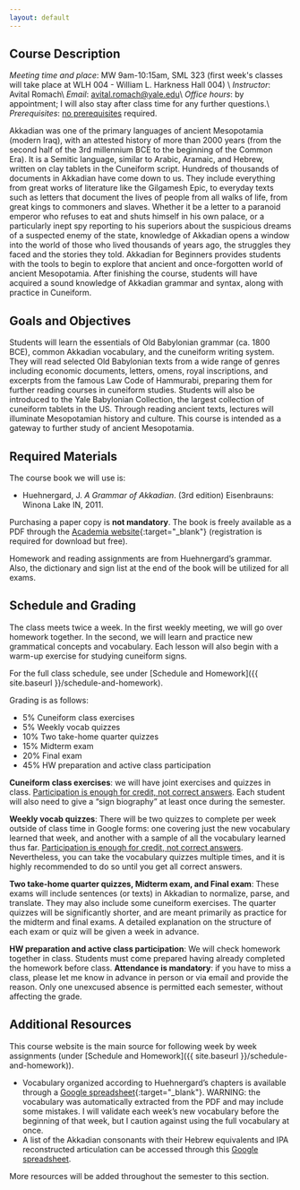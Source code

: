 ```yaml
---
layout: default
---
```


## Course Description

*Meeting time and place*: MW 9am-10:15am, SML 323 (first week's classes will take place at WLH 004 - William L. Harkness Hall 004) \\
*Instructor*: Avital Romach\\
*Email*: avital.romach@yale.edu\\
*Office hours*: by appointment; I will also stay after class time for any further questions.\\
*Prerequisites*: <u>no prerequisites</u> required.

Akkadian was one of the primary languages of ancient Mesopotamia (modern Iraq), with an attested history of more than 2000 years (from the second half of the 3rd millennium BCE to the beginning of the Common Era). It is a Semitic language, similar to Arabic, Aramaic, and Hebrew, written on clay tablets in the Cuneiform script. Hundreds of thousands of documents in Akkadian have come down to us. They include everything from great works of literature like the Gilgamesh Epic, to everyday texts such as letters that document the lives of people from all walks of life, from great kings to commoners and slaves. Whether it be a letter to a paranoid emperor who refuses to eat and shuts himself in his own palace, or a particularly inept spy reporting to his superiors about the suspicious dreams of a suspected enemy of the state, knowledge of Akkadian opens a window into the world of those who lived thousands of years ago, the struggles they faced and the stories they told. Akkadian for Beginners provides students with the tools to begin to explore that ancient and once-forgotten world of ancient Mesopotamia. After finishing the course, students will have acquired a sound knowledge of Akkadian grammar and syntax, along with practice in Cuneiform.

## Goals and Objectives

Students will learn the essentials of Old Babylonian grammar (ca. 1800 BCE), common Akkadian vocabulary, and the cuneiform writing system. They will read selected Old Babylonian texts from a wide range of genres including economic documents, letters, omens, royal inscriptions, and excerpts from the famous Law Code of Hammurabi, preparing them for further reading courses in cuneiform studies. Students will also be introduced to the Yale Babylonian Collection, the largest collection of cuneiform tablets in the US. Through reading ancient texts, lectures will illuminate Mesopotamian history and culture. This course is intended as a gateway to further study of ancient Mesopotamia.

## Required Materials

The course book we will use is:

- Huehnergard, J. *A Grammar of Akkadian*. (3rd edition) Eisenbrauns: Winona Lake IN, 2011.

Purchasing a paper copy is **not mandatory**. The book is freely available as a PDF through the [Academia website](https://www.academia.edu/234695/2011_A_Grammar_of_Akkadian_3rd_edition){:target="_blank"} (registration is required for download but free).

Homework and reading assignments are from Huehnergard’s grammar. Also, the dictionary and sign list at the end of the book will be utilized for all exams.


## Schedule and Grading

The class meets twice a week. In the first weekly meeting, we will go over homework together. In the second, we will learn and practice new grammatical concepts and vocabulary. Each lesson will also begin with a warm-up exercise for studying cuneiform signs.

For the full class schedule, see under [Schedule and Homework]({{ site.baseurl }}/schedule-and-homework).

Grading is as follows:

- 5% Cuneiform class exercises
- 5% Weekly vocab quizzes
- 10% Two take-home quarter quizzes
- 15% Midterm exam
- 20% Final exam
- 45% HW preparation and active class participation

**Cuneiform class exercises**: we will have joint exercises and quizzes in class. <u>Participation is enough for credit, not correct answers</u>. Each student will also need to give a “sign biography” at least once during the semester.

**Weekly vocab quizzes**: There will be two quizzes to complete per week outside of class time in Google forms: one covering just the new vocabulary learned that week, and another with a sample of all the vocabulary learned thus far. <u>Participation is enough for credit, not correct answers</u>. Nevertheless, you can take the vocabulary quizzes multiple times, and it is highly recommended to do so until you get all correct answers.

**Two take-home quarter quizzes, Midterm exam, and Final exam**: These exams will include sentences (or texts) in Akkadian to normalize, parse, and translate. They may also include some cuneiform exercises. The quarter quizzes will be significantly shorter, and are meant primarily as practice for the midterm and final exams. A detailed explanation on the structure of each exam or quiz will be given a week in advance.

**HW preparation and active class participation**: We will check homework together in class. Students must come prepared having already completed the homework before class. **Attendance is mandatory**: if you have to miss a class, please let me know in advance in person or via email and provide the reason. Only one unexcused absence is permitted each semester, without affecting the grade.


## Additional Resources

This course website is the main source for following week by week assignments (under [Schedule and Homework]({{ site.baseurl }}/schedule-and-homework)).

- Vocabulary organized according to Huehnergard’s chapters is available through a [Google spreadsheet](https://docs.google.com/spreadsheets/d/1cOzJwrJuwKuhsvXzZ25GANkObBirXbcOlWSgbtCCMLI/edit?usp=sharing){:target="_blank"}. WARNING: the vocabulary was automatically extracted from the PDF and may include some mistakes. I will validate each week’s new vocabulary before the beginning of that week, but I caution against using the full vocabulary at once.
- A list of the Akkadian consonants with their Hebrew equivalents and IPA reconstructed articulation can be accessed through this [Google spreadsheet](https://docs.google.com/spreadsheets/d/1gJ_Y9hGenTmyctCmNS8GP41pZ8sstyTUU479G514CR4/edit?usp=sharing).


More resources will be added throughout the semester to this section.
